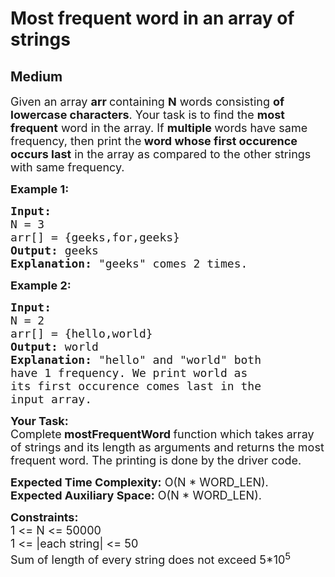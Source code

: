 # Most frequent word in an array of strings
## Medium
<div class="problems_problem_content__Xm_eO"><p><span style="font-size:18px">Given an array <strong>arr </strong>containing <strong>N</strong> words consisting <strong>of lowercase characters</strong>. Your task is to find the <strong>most frequent</strong> word in the array. If <strong>multiple </strong>words have same frequency, then print the<strong> word whose first occurence occurs last</strong> in the array as compared to the other strings with same frequency.</span></p>

<p><strong><span style="font-size:18px">Example 1:</span></strong></p>

<pre><strong><span style="font-size:18px">Input:
</span></strong><span style="font-size:18px">N = 3
arr[] = {geeks,for,geeks}
<strong>Output: </strong>geeks<strong>
Explanation: </strong>"geeks" comes 2 times.</span>
</pre>

<p><strong><span style="font-size:18px">Example 2:</span></strong></p>

<pre><strong><span style="font-size:18px">Input:
</span></strong><span style="font-size:18px">N = 2
arr[] = {hello,world}
<strong>Output: </strong>world<strong>
Explanation: </strong>"hello" and "world" both
have 1 frequency. We print world as
its first occurence comes last in the
input array.</span></pre>

<p><span style="font-size:18px"><strong>Your Task:</strong><br>
Complete<strong>&nbsp;mostFrequentWord&nbsp;</strong>function which takes array of strings and its length as arguments and returns the most frequent word. The printing is done by the driver code.</span></p>

<p><span style="font-size:18px"><strong>Expected Time Complexity:</strong>&nbsp;O(N * WORD_LEN).<br>
<strong>Expected Auxiliary Space:</strong>&nbsp;O(N * WORD_LEN).</span></p>

<div><span style="font-size:18px"><strong>Constraints:</strong><br>
1 &lt;= N &lt;= 50000<br>
1 &lt;= |each string| &lt;= 50</span></div>

<div><span style="font-size:18px">Sum of length of every string does not exceed&nbsp;5*10<sup>5</sup></span></div>
</div>